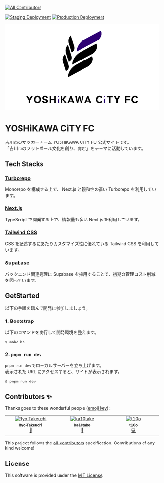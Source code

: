 <!-- ALL-CONTRIBUTORS-BADGE:START - Do not remove or modify this section -->
[![All Contributors](https://img.shields.io/badge/all_contributors-3-orange.svg?style=flat-square)](#contributors-)
<!-- ALL-CONTRIBUTORS-BADGE:END -->

[![Staging Deployment](https://github.com/yoshikawacityfc/yoshikawacityfc/actions/workflows/staging.yml/badge.svg)](https://github.com/yoshikawacityfc/yoshikawacityfc/actions/workflows/staging.yml)
[![Production Deployment](https://github.com/yoshikawacityfc/yoshikawacityfc/actions/workflows/production.yml/badge.svg)](https://github.com/yoshikawacityfc/yoshikawacityfc/actions/workflows/production.yml)

![YOSHiKAWA CiTY FC](docs/images/splash.png "YOSHiKAWA CiTY FC")

YOSHiKAWA CiTY FC
=================

吉川市のサッカーチーム YOSHiKAWA CiTY FC 公式サイトです。  
「吉川市のフットボール文化を創り、育む」をテーマに活動しています。

## Tech Stacks

### [Turborepo](https://turbo.build/repo)

Monorepo を構成する上で、 Next.js と親和性の高い Turborepo を利用しています。

### [Next.js](https://nextjs.org/)

TypeScript で開発する上で、情報量も多い Next.js を利用しています。

### [Tailwind CSS](https://tailwindcss.com/)

CSS を記述するにあたりカスタマイズ性に優れている Tailwind CSS を利用しています。

### [Supabase](https://supabase.com/)

バックエンド関連処理に Supabase を採用することで、初期の管理コスト削減を図っています。

## GetStarted

以下の手順を踏んで開発に参加しましょう。

### 1. Bootstrap

以下のコマンドを実行して開発環境を整えます。

```shell
$ make bs
```

### 2. `pnpm run dev`

`pnpm run dev`でローカルサーバーを立ち上げます。  
表示された URL にアクセスすると、サイトが表示されます。

```shell
$ pnpm run dev
```

## Contributors ✨

Thanks goes to these wonderful people ([emoji key](https://allcontributors.org/docs/en/emoji-key)):

<!-- ALL-CONTRIBUTORS-LIST:START - Do not remove or modify this section -->
<!-- prettier-ignore-start -->
<!-- markdownlint-disable -->
<table>
  <tbody>
    <tr>
      <td align="center" valign="top" width="14.28%"><a href="https://ripomoea.com/"><img src="https://avatars.githubusercontent.com/u/19267812?v=4?s=100" width="100px;" alt="Ryo Takeuchi"/><br /><sub><b>Ryo Takeuchi</b></sub></a><br /><a href="#maintenance-tatsutakein" title="Maintenance">🚧</a></td>
      <td align="center" valign="top" width="14.28%"><a href="https://github.com/ka10take"><img src="https://avatars.githubusercontent.com/u/70331644?v=4?s=100" width="100px;" alt="ka10take"/><br /><sub><b>ka10take</b></sub></a><br /><a href="#maintenance-ka10take" title="Maintenance">🚧</a></td>
      <td align="center" valign="top" width="14.28%"><a href="https://flaque.t10o.one"><img src="https://avatars.githubusercontent.com/u/55011568?v=4?s=100" width="100px;" alt="t10o"/><br /><sub><b>t10o</b></sub></a><br /><a href="https://github.com/yoshikawacityfc/yoshikawacityfc/commits?author=t10o" title="Code">💻</a></td>
    </tr>
  </tbody>
</table>

<!-- markdownlint-restore -->
<!-- prettier-ignore-end -->
<!-- ALL-CONTRIBUTORS-LIST:END -->

This project follows the [all-contributors](https://github.com/all-contributors/all-contributors) specification.
Contributions of any kind welcome!

## License

This software is provided under the [MIT License](LICENSE).
